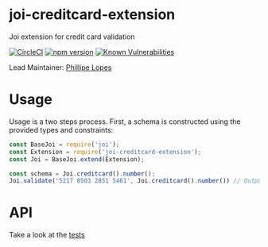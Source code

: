 # joi-creditcard-extension

Joi extension for credit card validation

[![CircleCI](https://circleci.com/gh/paflopes/joi-creditcard-extension.svg?style=svg)](https://circleci.com/gh/paflopes/joi-creditcard-extension)
[![npm version](https://badge.fury.io/js/joi-creditcard-extension.svg)](https://badge.fury.io/js/joi-creditcard-extension)
[![Known Vulnerabilities](https://snyk.io/test/github/paflopes/joi-creditcard-extension/badge.svg)](https://snyk.io/test/github/paflopes/joi-creditcard-extension)

Lead Maintainer: [Phillipe Lopes](https://github.com/paflopes)

# Usage

Usage is a two steps process. First, a schema is constructed using the provided types and constraints:

```js
const BaseJoi = require('joi');
const Extension = require('joi-creditcard-extension');
const Joi = BaseJoi.extend(Extension);

const schema = Joi.creditcard().number();
Joi.validate('5217 8503 2851 5461', Joi.creditcard().number()) // Output 5217850328515461
```

# API

Take a look at the [tests](https://github.com/paflopes/joi-creditcard-extension/tree/master/test)
